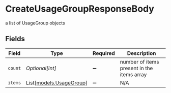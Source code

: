 # CreateUsageGroupResponseBody

a list of UsageGroup objects


## Fields

| Field                                              | Type                                               | Required                                           | Description                                        |
| -------------------------------------------------- | -------------------------------------------------- | -------------------------------------------------- | -------------------------------------------------- |
| `count`                                            | *Optional[int]*                                    | :heavy_minus_sign:                                 | number of items present in the items array         |
| `items`                                            | List[[models.UsageGroup](../models/usagegroup.md)] | :heavy_minus_sign:                                 | N/A                                                |